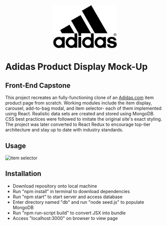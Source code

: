 <p align="center"><img src="adidas.png" height="40%" width="40%"/></p>

# Adidas Product Display Mock-Up

## Front-End Capstone

This project recreates an fully-functioning clone of an [Adidas.com](https://www.adidas.com/) item product page from scratch. Working modules include the item display, carousel, add-to-bag modal, and item selector- each of them implemented using React. Realistic data sets are created and stored using MongoDB. CSS best practices were followed to imitate the original site's exact styling. The project was later converted to React Redux to encourage top-tier architecture and stay up to date with industry standards.

## Usage

![item selector](https://giphy.com/embed/dWNhYO6pCNzlyiXrHp)

## Installation

- Download repository onto local machine
- Run "npm install" in terminal to download dependencies
- Run "npm start" to start server and access database
- Enter directory named "db" and run "node seed.js" to populate MongoDB
- Run "npm run-script build" to convert JSX into bundle
- Access "localhost:3000" on browser to view page